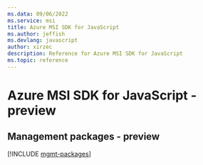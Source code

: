```yaml
---
ms.data: 09/06/2022
ms.service: msi
title: Azure MSI SDK for JavaScript
ms.author: jeffish
ms.devlang: javascript
author: xirzec
description: Reference for Azure MSI SDK for JavaScript
ms.topic: reference
---
```

# Azure MSI SDK for JavaScript - preview

## Management packages - preview
[!INCLUDE [mgmt-packages](msi-mgmt-index.md)]